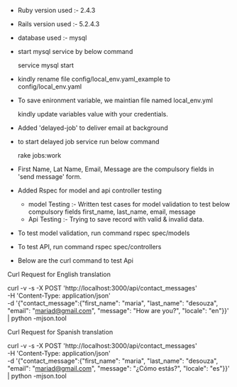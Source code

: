 
* Ruby version used :- 2.4.3

* Rails version used :- 5.2.4.3 

* database used :- mysql

*  start mysql service by below command
   
   service mysql start

* kindly rename file config/local_env.yaml_example to config/local_env.yaml 

* To save enironment variable, we maintian file named local_env.yml
  
  kindly update variables value with your credentials. 

* Added 'delayed-job' to deliver email at background
	
* to start delayed job service run below command 
  
  rake jobs:work

* First Name, Lat Name, Email, Message are the compulsory fields in 'send message' form.

* Added Rspec for model and api controller testing
   
  - model Testing :- Written test cases for model validation to test below compulsory fields 
    first_name, last_name, email, message
  - Api Testing :- Trying to save record with valid & invalid data.

* To test model validation, run command rspec spec/models

* To test API, run command rspec spec/controllers


* Below are the curl command to test Api

Curl Request for English translation

curl -v -s -X POST 'http://localhost:3000/api/contact_messages' \
    -H 'Content-Type: application/json' \
    -d '{"contact_message":{"first_name": "maria", "last_name": "desouza", "email": "mariad@gmail.com", "message": "How are you?", "locale": "en"}}' \
    | python -mjson.tool

Curl Request for Spanish translation

curl -v -s -X POST 'http://localhost:3000/api/contact_messages' \
    -H 'Content-Type: application/json' \
    -d '{"contact_message":{"first_name": "maria", "last_name": "desouza", "email": "mariad@gmail.com", "message": "¿Cómo estás?", "locale": "es"}}' \
    | python -mjson.tool
